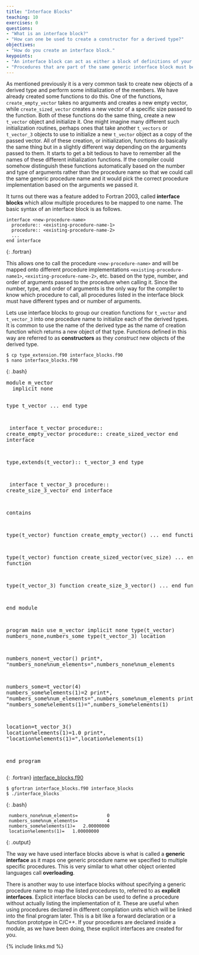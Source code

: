 ```yaml
---
title: "Interface Blocks"
teaching: 10
exercises: 0
questions:
- "What is an interface block?"
- "How can one be used to create a constructor for a derived type?"
objectives:
- "How do you create an interface block."
keypoints:
- "An interface block can act as either a block of definitions of your procedures (explicit interface) or as a means of associating different procedures with one common name (generic interface)."
- "Procedures that are part of the same generic interface block must be distinguishable from each other based on the number, order, and type of arguments passed."
---
```


As mentioned previously it is a very common task to create new objects of a derived type and perform some initialization of the members. We have already created some functions to do this. One of the functions, `create_empty_vector` takes no arguments and creates a new empty vector, while `create_sized_vector` creates a new vector of a specific size passed to the function. Both of these functions do the same thing, create a new `t_vector` object and initialize it. One might imagine many different such initialization routines, perhaps ones that take another `t_vectors` or `t_vector_3` objects to use to initialize a new `t_vector` object as a copy of the passed vector. All of these creation, or initialization, functions do basically the same thing but in a slightly different way depending on the arguments passed to them. It starts to get a bit tedious to have to remember all the names of these different initialization functions. If the compiler could somehow distinguish these functions automatically based on the number and type of arguments rather than the procedure name so that we could call the same generic procedure name and it would pick the correct procedure implementation based on the arguments we passed it.

It turns out there was a feature added to Fortran 2003, called **interface blocks** which allow multiple procedures to be mapped to one name. The basic syntax of an interface block is as follows.
~~~
interface <new-procedure-name>
  procedure:: <existing-procedure-name-1>
  procedure:: <existing-procedure-name-2>
  ...
end interface
~~~
{: .fortran}

This allows one to call the procedure `<new-procedure-name>` and will be mapped onto different procedure implementations `<existing-procedure-name1>`, `<existing-procedure-name-2>`, etc. based on the type, number, and order of arguments passed to the procedure when calling it. Since the number, type, and order of arguments is the only way for the compiler to know which procedure to call, all procedures listed in the interface block must have different types and or number of arguments.

Lets use interface blocks to group our creation functions for `t_vector` and `t_vector_3` into one procedure name to initialize each of the derived types. It is common to use the name of the derived type as the name of creation function which returns a new object of that type. Functions defined in this way are referred to as **constructors** as they *construct* new objects of the derived type.

~~~
$ cp type_extension.f90 interface_blocks.f90
$ nano interface_blocks.f90
~~~
{: .bash}

<div class="gitfile" markdown="1">
<div class="language-plaintext fortran highlighter-rouge">
<div class="highlight">
<pre class="highlight">
module m_vector
  implicit none
  
  type t_vector
    ...
  end type
  
<span class="codehighlight">  interface t_vector
    procedure:: create_empty_vector
    procedure:: create_sized_vector
  end interface</span>
  
  type,extends(t_vector):: t_vector_3
  end type
  
<span class="codehighlight">  interface t_vector_3
    procedure:: create_size_3_vector
  end interface</span>
  
  contains
  
  type(t_vector) function create_empty_vector()
    ...
  end function
  
  type(t_vector) function create_sized_vector(vec_size)
    ...
  end function
  
  type(t_vector_3) function create_size_3_vector()
    ...
  end function
  
end module

program main
  use m_vector
  implicit none
  type(t_vector) numbers_none,numbers_some
  type(t_vector_3) location
  
  numbers_none=<span class="codehighlight">t_vector()</span>
  print*, "numbers_none%num_elements=",numbers_none%num_elements
  
  numbers_some=<span class="codehighlight">t_vector(4)</span>
  numbers_some%elements(1)=2
  print*, "numbers_some%num_elements=",numbers_some%num_elements
  print*, "numbers_some%elements(1)=",numbers_some%elements(1)
  
  location=<span class="codehighlight">t_vector_3()</span>
  location%elements(1)=1.0
  print*, "location%elements(1)=",location%elements(1)
  
end program
</pre></div></div>
{: .fortran}
[interface_blocks.f90](https://github.com/acenet-arc/fortran_oop_as_a_second_language/blob/gh-pages/code/interface_blocks.f90)
</div>

~~~
$ gfortran interface_blocks.f90 interface_blocks
$ ./interface_blocks
~~~
{: .bash}
~~~
 numbers_none%num_elements=           0
 numbers_some%num_elements=           4
 numbers_some%elements(1)=   2.00000000    
 location%elements(1)=   1.00000000    
~~~
{: .output}

The way we have used interface blocks above is what is called a **generic interface** as it maps one generic procedure name we specified to multiple specific procedures. This is very similar to what other object oriented languages call **overloading**.

There is another way to use interface blocks without specifying a generic procedure name to map the listed procedures to, referred to as **explicit interfaces**. Explicit interface blocks can be used to define a procedure without actually listing the implementation of it. These are useful when using procedures declared in different compilation units which will be linked into the final program later. This is a bit like a forward declaration or a function prototype in C/C++. If your procedures are declared inside a module, as we have been doing, these explicit interfaces are created for you.

{% include links.md %}

